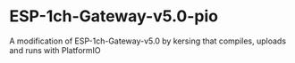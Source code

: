 # ESP-1ch-Gateway-v5.0-pio
A modification of ESP-1ch-Gateway-v5.0 by kersing that compiles, uploads and runs with PlatformIO
